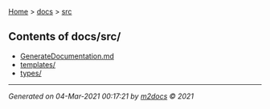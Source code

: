 [Home](../index.md) > [docs](../docs_index.md) > [src](src_index.md)  

## Contents of docs/src/

- [GenerateDocumentation.md](GenerateDocumentation.md)
- [templates/](templates/templates_index.md)
- [types/](types/types_index.md)

***

*Generated on 04-Mar-2021 00:17:21 by [m2docs](https://github.com/crgnam-research/m2docs) © 2021*